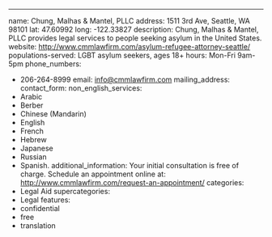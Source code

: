 ---
name: Chung, Malhas & Mantel, PLLC
address: 1511 3rd Ave, Seattle, WA 98101
lat: 47.60992
long: -122.33827
description: Chung, Malhas & Mantel, PLLC provides legal services to people seeking asylum in the United States.
website: http://www.cmmlawfirm.com/asylum-refugee-attorney-seattle/
populations-served: LGBT asylum seekers, ages 18+
hours: Mon-Fri 9am-5pm
phone_numbers: 
  - 206-264-8999
email: info@cmmlawfirm.com
mailing_address:
contact_form:
non_english_services: 
  - Arabic 
  - Berber 
  - Chinese (Mandarin) 
  - English 
  - French 
  - Hebrew 
  - Japanese 
  - Russian 
  - Spanish.
additional_information: Your initial consultation is free of charge. Schedule an appointment online at: <http://www.cmmlawfirm.com/request-an-appointment/>
categories:
  - Legal Aid
supercategories:
  - Legal
features:
  - confidential
  - free
  - translation